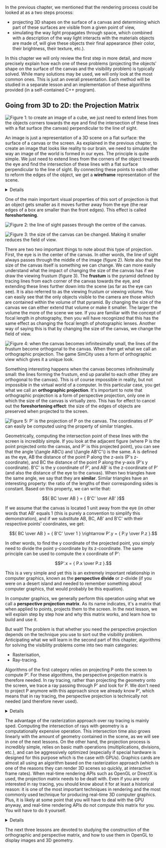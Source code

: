 In the previous chapter, we mentioned that the rendering process could be looked at as a two steps process:

- projecting 3D shapes on the surface of a canvas and determining which part of these surfaces are visible from a given point of view,
- simulating the way light propagates through space, which combined with a description of the way light interacts with the materials objects are made of, will give these objects their final appearance (their color, their brightness, their texture, etc.).

In this chapter we will only review the first step in more detail, and more precisely explain how each one of these problems (projecting the objects' shape on the surface of the canvas and the visibility problem) is typically solved. While many solutions may be used, we will only look at the most common ones. This is just an overall presentation. Each method will be studied in a separate lesson and an implementation of these algorithms provided (in a self-contained C++ program).

## Going from 3D to 2D: the Projection Matrix

![Figure 1: to create an image of a cube, we just need to extend lines from the objects corners towards the eye and find the intersection of these lines with a flat surface (the canvas) perpendicular to the line of sight.](/images/rendering-3d-scene-overview/perspective4.png?)

An image is just a representation of a 3D scene on a flat surface: the surface of a canvas or the screen. As explained in the previous chapter, to create an image that looks like reality to our brain, we need to simulate the way an image of the world is formed in our eyes. The principle is quite simple. We just need to extend lines from the corners of the object towards the eye and find the intersection of these lines with a flat surface perpendicular to the line of sight. By connecting these points to each other to reform the edges of the object, we get a **wireframe** representation of the scene.

<details>
It is important to note, that this sort of construction is in away a completely arbitrary way of flattening a three-dimensional world onto a two-dimensional surface. The technique we just described gives us what is called in drawing, a one-point perspective projection, and this is generally how we do things in CG because this is how the eyes and also cameras work (cameras were designed to produce images similar to the sort of images our eyes create). But in the art world, nothing stops you from coming up with totally different rules. You can in particular get images with several (two, three, four) points perspective.
</details>

One of the main important visual properties of this sort of projection is that an object gets smaller as it moves further away from the eye (the rear edges of a box are smaller than the front edges). This effect is called **foreshortening**.

![Figure 2: the line of sight passes through the centre of the canvas.](/images/rendering-3d-scene-overview/frustum2.png?)

![Figure 3: the size of the canvas can be changed. Making it smaller reduces the field of view.](/images/rendering-3d-scene-overview/frustum1.png?)

There are two two important things to note about this type of projection. First, the eye is in the center of the canvas. In other words, the line of sight always passes through the middle of the image (figure 2). Note also that the size of the canvas itself is something we can change. We can more easily understand what the impact of changing the size of the canvas has if we draw the viewing frustum (figure 3). The **frustum** is the pyramid defined by tracing lines from each corner of the canvas towards the eye, and extending these lines further down into the scene (as far as the eye can see). It is also referred to as the viewing frustum or viewing volume. You can easily see that the only objects visible to the camera are those which are contained within the volume of that pyramid. By changing the size of the canvas we can either extend that volume or make it smaller. The larger the volume the more of the scene we see. If you are familiar with the concept of focal length in photography, then you will have recognized that this has the same effect as changing the focal length of photographic lenses. Another way of saying this is that by changing the size of the canvas, we change the field of view.

![Figure 4: when the canvas becomes infinitesimally small, the lines of the frustum become orthogonal to the canvas. When then get what we call an orthographic projection. The game SimCity uses a form of orthographic view which gives it a unique look.](/images/rendering-3d-scene-overview/ortho.png?)

Something interesting happens when the canvas becomes infinitesimally small: the lines forming the frustum, end up parallel to each other (they are orthogonal to the canvas). This is of course impossible in reality, but not impossible in the virtual world of a computer. In this particular case, you get what we call an **orthographic projection**. It's important to note that orthographic projection is a form of perspective projection, only one in which the size of the canvas is virtually zero. This has for effect to cancel out the **foreshortening effect**: the size of the edges of objects are preserved when projected to the screen.

![Figure 5: P' is the projection of P on the canvas. The coordinates of P' can easily be computed using the property of similar triangles.](/images/rendering-3d-scene-overview/projection.png?)

Geometrically, computing the intersection point of these lines with the screen is incredibly simple. If you look at the adjacent figure (where P is the point projected onto the canvas, and P' is this projected point), you can see that the angle \\(\\angle ABC\\) and \\(\\angle AB'C'\\) is the same. A is defined as the eye, AB the distance of the point P along the z-axis (P's z-coordinate), and BC the distance of the point P along the y-axis (P's y coordinate). B'C' is the y coordinate of P', and AB' is the z-coordinate of P' (and also the distance of the eye to the canvas). When two triangles have the same angle, we say that they are **similar**. Similar triangles have an interesting property: the ratio of the lengths of their corresponding sides is constant. Based on this property, we can write that: 

$${ BC \over AB } = { B'C' \over AB' }$$

If we assume that the canvas is located 1 unit away from the eye (in other words that AB' equals 1 (this is purely a convention to simplify this demonstration), and if we substitute AB, BC, AB' and B'C' with their respective points' coordinates, we get: 

$${ BC \over AB } = { B'C' \over 1 } \rightarrow P'.y = { P.y \over P.z }.$$

In other words, to find the y coordinate of the projected point, you simply need to divide the point y-coordinate by its z-coordinate. The same principle can be used to compute the x coordinate of P':

$$P'.x = { P.x \over P.z }.$$

This is a very simple and yet this is an extremely important relationship in computer graphics, known as the **perspective divide** or z-divide (if you were on a desert island and needed to remember something about computer graphics, that would probably be this equation).

In computer graphics, we generally perform this operation using what we call a **perspective projection matrix**. As its name indicates, it's a matrix that when applied to points, projects them to the screen. In the next lesson, we will explain step by step how and why this matrix works, and learn how to build and use it.

But wait! The problem is that whether you need the perspective projection depends on the technique you use to sort out the visibility problem. Anticipating what we will learn in the second part of this chapter, algorithms for solving the visibility problems come into two main categories:

- Rasterisation,
- Ray-tracing.

Algorithms of the first category relies on projecting P onto the screen to compute P'. For these algorithms, the perspective projection matrix is therefore needed. In ray tracing, rather than projecting the geometry onto the screen, we trace a ray passing through P' and look for P. We don't need to project P anymore with this approach since we already know P', which means that in ray tracing, the perspective projection is technically not needed (and therefore never used).

<details>
We will study the two algorithms in detail in the next chapters and the next lessons. However, it is important to understand the difference between the two and how they work at this point. As explained before, the geometry needs to be projected onto the surface of the canvas. To do so, P is projected along an "implicit" line (implicit because we never really need to build this line as we need to with ray tracing) connecting P to the eye. You can see the process as if you were moving a point along that line from P to the eye until it lies on the canvas. That point would be P'. In this approach, you know P, but you don't know P'. You compute it using the projection approach. But you can also look at the problem the other way around. You can wonder whether, for any point on the canvas (say P' - which by default we will assume is in the center of the pixel), there is a point P on the surface of the geometry that projects onto P'. The solution to this problem is to explicitly this time create a ray from the eye to P', extend or project this ray down into the scene, and find out if this ray intersects any 3D geometry. If it does, then the intersection point is P. Hopefully, you can now see more distinctively the difference between rasterization (we know P, we compute P') and ray tracing (we know P', we look for P).
</details>

The advantage of the rasterization approach over ray tracing is mainly sped. Computing the intersection of rays with geometry is a computationally expensive operation. This intersection time also grows linearly with the amount of geometry contained in the scene, as we will see in one of the next lessons. On the other hand, the projection process is incredibly simple, relies on basic math operations (multiplications, divisions, etc.), and can be aggressively optimized (especially if special hardware is designed for this purpose which is the case with GPUs). Graphics cards are almost all using an algorithm based on the rasterization approach (which is one of the reasons they can render 3D scenes so quickly, at interactive frame rates). When real-time rendering APIs such as OpenGL or DirectX is used, the projection matrix needs to be dealt with. Even if you are only interested in ray tracing, you should know about it for at least a historical reason: it is one of the most important techniques in rendering and the most commonly used technique for producing real-time 3D computer graphics. Plus, it is likely at some point that you will have to deal with the GPU anyway, and real-time rendering APIs do not compute this matrix for you. You will have to do it yourself.

<details>
The concept of rasterisation is really important in rendering. As we learned in this chapter, the projection of P onto the screen, can be computed by dividing the point's coordinates x and y by the point's z-coordinate. As you may guess, all initial coordinates are real numbers - floats for instance - thus P' coordinates are also real numbers. However pixel coordinates need to be integers, thereby, to store the color of P's in the image, we will need to convert its coordinates to pixel coordinates - in other words from floats to integers. We say that the point's coordinates are converted from screen space to raster space. More information can be found on this process in the lesson on rays and cameras.
</details>

The next three lessons are devoted to studying the construction of the orthographic and perspective matrix, and how to use them in OpenGL to display images and 3D geometry.
